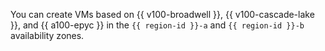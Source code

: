 You can create VMs based on {{ v100-broadwell }}, {{ v100-cascade-lake }}, and {{ a100-epyc }} in the `{{ region-id }}-a` and `{{ region-id }}-b` availability zones.